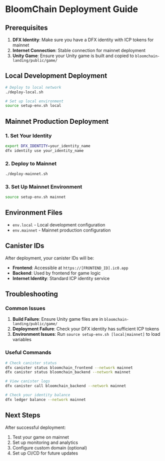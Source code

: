 # BloomChain Deployment Guide

## Prerequisites

1. **DFX Identity**: Make sure you have a DFX identity with ICP tokens for mainnet
2. **Internet Connection**: Stable connection for mainnet deployment
3. **Unity Game**: Ensure your Unity game is built and copied to `bloomchain-landing/public/game/`

## Local Development Deployment

```bash
# Deploy to local network
./deploy-local.sh

# Set up local environment
source setup-env.sh local
```

## Mainnet Production Deployment

### 1. Set Your Identity
```bash
export DFX_IDENTITY=your_identity_name
dfx identity use your_identity_name
```

### 2. Deploy to Mainnet
```bash
./deploy-mainnet.sh
```

### 3. Set Up Mainnet Environment
```bash
source setup-env.sh mainnet
```

## Environment Files

- `env.local` - Local development configuration
- `env.mainnet` - Mainnet production configuration

## Canister IDs

After deployment, your canister IDs will be:
- **Frontend**: Accessible at `https://[FRONTEND_ID].ic0.app`
- **Backend**: Used by frontend for game logic
- **Internet Identity**: Standard ICP identity service

## Troubleshooting

### Common Issues

1. **Build Failure**: Ensure Unity game files are in `bloomchain-landing/public/game/`
2. **Deployment Failure**: Check your DFX identity has sufficient ICP tokens
3. **Environment Issues**: Run `source setup-env.sh [local|mainnet]` to load variables

### Useful Commands

```bash
# Check canister status
dfx canister status bloomchain_frontend --network mainnet
dfx canister status bloomchain_backend --network mainnet

# View canister logs
dfx canister call bloomchain_backend --network mainnet

# Check your identity balance
dfx ledger balance --network mainnet
```

## Next Steps

After successful deployment:
1. Test your game on mainnet
2. Set up monitoring and analytics
3. Configure custom domain (optional)
4. Set up CI/CD for future updates
